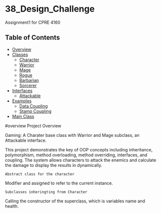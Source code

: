 # 38_Design_Challenge
Assignment1 for CPRE 4160

## Table of Contents
- [Overview](#overview)
- [Classes](#classes)
  - [Character](#character)
  - [Warrior](#warrior)
  - [Mage](#mage)
  - [Rogue](#rogue)
  - [Barbarian](#barbarian)
  - [Sorcerer](#sorcerer)
- [Interfaces](#interfaces)
  - [Attackable](#attackable)
- [Examples](#examples)
  - [Data Coupling](#data-coupling)
  - [Stamp Coupling](#stamp-coupling)
- [Main Class](#main-class)


#overview
Project Overview


Gaming: A Charater base class with Warrior and Mage subclass, an Attackable interface.

This project demonstrates the key of OOP concepts including inheritance, polymorphism, method overloading, method overriding, interfaces, and coupling. The system allows characters to attack the enemics and calculate the damage to display the results in dynamically. 

    Abstract class for the character
Modifier and assigned to refer to the current instance.

    Subclasses inheringting from Character
Calling the constructor of the superclass, which is variables name and health.





